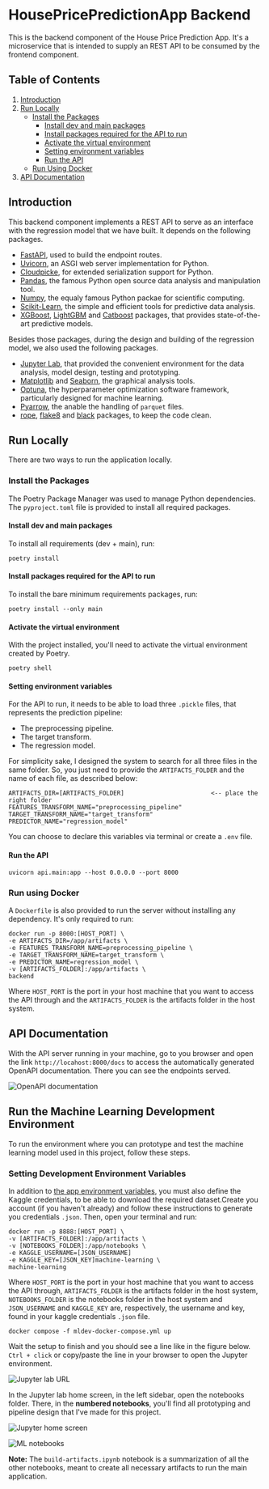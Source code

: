 # HousePricePredictionApp Backend

This is the backend component of the House Price Prediction App. It's a microservice that is intended to supply an REST API to be consumed by the frontend component.

## Table of Contents

1. [Introduction](#introduction)
2. [Run Locally](#run-locally)
    - [Install the Packages](#install-the-packages)
        - [Install dev and main packages](#install-dev-and-main-packages)
        - [Install packages required for the API to run](#install-packages-required-for-the-api-to-run)
        - [Activate the virtual environment](#activate-the-virtual-environment)
        - [Setting environment variables](#setting-environment-variables)
        - [Run the API](#run-the-api)
    - [Run Using Docker](#run-using-docker)
3. [API Documentation](#api-documentation)

## Introduction

This backend component implements a REST API to serve as an interface with the regression model that we have built. It depends on the following packages.

- [FastAPI][fastapi], used to build the endpoint routes.
- [Uvicorn][uvicorn], an ASGI web server implementation for Python.
- [Cloudpicke][cloudpickle], for extended serialization support for Python.
- [Pandas][pandas], the famous Python open source data analysis and manipulation tool.
- [Numpy][numpy], the equaly famous Python packae for scientific computing.
- [Scikit-Learn][sklearn], the simple and efficient tools for predictive data analysis.
- [XGBoost][xgboost], [LightGBM][lightgbm] and [Catboost][catboost] packages, that provides state-of-the-art predictive models.

Besides those packages, during the design and building of the regression model, we also used the following packages.

- [Jupyter Lab][jupyterlab], that provided the convenient environment for the data analysis, model design, testing and prototyping.
- [Matplotlib][matplotlib] and [Seaborn][seaborn], the graphical analysis tools.
- [Optuna][optuna], the hyperparameter optimization software framework, particularly designed for machine learning.
- [Pyarrow][pyarrow], the anable the handling of `parquet` files.
- [rope][rope], [flake8][flake8] and [black][black] packages, to keep the code clean.

## Run Locally

There are two ways to run the application locally.

### Install the Packages

The Poetry Package Manager was used to manage Python dependencies. The `pyproject.toml` file is provided to install all required packages.

#### Install dev and main packages

To install all requirements (dev + main), run:

```
poetry install
```

#### Install packages required for the API to run

To install the bare minimum requirements packages, run:

```
poetry install --only main
```

#### Activate the virtual environment

With the project installed, you'll need to activate the virtual environment created by Poetry.

```
poetry shell
```

#### Setting environment variables

For the API to run, it needs to be able to load three `.pickle` files, that represents the prediction pipeline:
- The preprocessing pipeline.
- The target transform.
- The regression model.

For simplicity sake, I designed the system to search for all three files in the same folder. So, you just need to provide the `ARTIFACTS_FOLDER` and the name of each file, as described below:

```
ARTIFACTS_DIR=[ARTIFACTS_FOLDER]                        <-- place the right folder
FEATURES_TRANSFORM_NAME="preprocessing_pipeline"
TARGET_TRANSFORM_NAME="target_transform"
PREDICTOR_NAME="regression_model"
```

You can choose to declare this variables via terminal or create a `.env` file.

#### Run the API

```
uvicorn api.main:app --host 0.0.0.0 --port 8000
```

### Run using Docker

A `Dockerfile` is also provided to run the server without installing any dependency. It's only required to run:

```
docker run -p 8000:[HOST_PORT] \
-e ARTIFACTS_DIR=/app/artifacts \
-e FEATURES_TRANSFORM_NAME=preprocessing_pipeline \
-e TARGET_TRANSFORM_NAME=target_transform \
-e PREDICTOR_NAME=regression_model \
-v [ARTIFACTS_FOLDER]:/app/artifacts \
backend
```

Where `HOST_PORT` is the port in your host machine that you want to access the API through and the `ARTIFACTS_FOLDER` is the artifacts folder in the host system.

## API Documentation

With the API server running in your machine, go to you browser and open the link `http://locahost:8000/docs` to access the automatically generated OpenAPI documentation. There you can see the endpoints served.

![OpenAPI documentation][openapi-docs]

## Run the Machine Learning Development Environment

To run the environment where you can prototype and test the machine learning model used in this project, follow these steps.

### Setting Development Environment Variables

In addition to [the app environment variables](#setting-environment-variables), you must also define the Kaggle credentials, to be able to download the required dataset.Create you account (if you haven't already) and follow these instructions to generate you credentials `.json`. Then, open your terminal and run: 

```
docker run -p 8888:[HOST_PORT] \
-v [ARTIFACTS_FOLDER]:/app/artifacts \
-v [NOTEBOOKS_FOLDER]:/app/notebooks \
-e KAGGLE_USERNAME=[JSON_USERNAME] 
-e KAGGLE_KEY=[JSON_KEY]machine-learning \
machine-learning
```

Where `HOST_PORT` is the port in your host machine that you want to access the API through, `ARTIFACTS_FOLDER` is the artifacts folder in the host system, `NOTEBOOKS_FOLDER` is the notebooks folder in the host system and `JSON_USERNAME` and `KAGGLE_KEY` are, respectively, the username and key, found in your kaggle credentials `.json` file.
```
docker compose -f mldev-docker-compose.yml up
```

Wait the setup to finish and you should see a line like in the figure below. `Ctrl + click` or copy/paste the line in your browser to open the Jupyter environment.

![Jupyter lab URL][jupyter-url]

In the Jupyter lab home screen, in the left sidebar, open the notebooks folder. There, in the **numbered notebooks**, you'll find all prototyping and pipeline design that I've made for this project.

![Jupyter home screen][jupyter-home]

![ML notebooks][ml-notebooks]

**Note:** The `build-artifacts.ipynb` notebook is a summarization of all the other notebooks, meant to create all necessary artifacts to run the main application.

<!-- Link Definitions -->

[fastapi]: https://fastapi.tiangolo.com/
[uvicorn]: https://www.uvicorn.org/
[cloudpickle]: https://github.com/cloudpipe/cloudpickle
[pandas]: https://pandas.pydata.org/
[numpy]: https://numpy.org/
[sklearn]: https://scikit-learn.org/stable/
[xgboost]: https://xgboost.readthedocs.io/en/stable/
[lightgbm]: https://lightgbm.readthedocs.io/en/stable/
[catboost]: https://catboost.ai/
[jupyterlab]: https://jupyter.org/
[matplotlib]: https://matplotlib.org/
[seaborn]: https://seaborn.pydata.org/
[optuna]: https://optuna.org/
[pyarrow]: https://arrow.apache.org/docs/python/index.html
[rope]: https://github.com/python-rope/rope
[flake8]: https://flake8.pycqa.org/en/latest/
[black]: https://github.com/psf/black
[openapi-docs]: https://raw.githubusercontent.com/TheCamilovisk/HousePricePredictionApp/main/imgs/openapi-docs.png
[jupyter-url]: https://raw.githubusercontent.com/TheCamilovisk/HousePricePredictionApp/main/imgs/jupyter-url.png
[jupyter-home]: https://raw.githubusercontent.com/TheCamilovisk/HousePricePredictionApp/main/imgs/jupyter-home.png
[ml-notebooks]: https://raw.githubusercontent.com/TheCamilovisk/HousePricePredictionApp/main/imgs/ml-notebooks.png
[artifacts-files]: https://raw.githubusercontent.com/TheCamilovisk/HousePricePredictionApp/main/imgs/artifacts-files.png